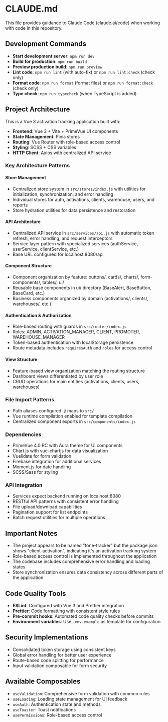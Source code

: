 # CLAUDE.md

This file provides guidance to Claude Code (claude.ai/code) when working with code in this repository.

## Development Commands

- **Start development server**: `npm run dev`
- **Build for production**: `npm run build`
- **Preview production build**: `npm run preview`
- **Lint code**: `npm run lint` (with auto-fix) or `npm run lint:check` (check only)
- **Format code**: `npm run format` (format files) or `npm run format:check` (check only)
- **Type check**: `npm run typecheck` (when TypeScript is added)

## Project Architecture

This is a Vue 3 activation tracking application built with:
- **Frontend**: Vue 3 + Vite + PrimeVue UI components
- **State Management**: Pinia stores
- **Routing**: Vue Router with role-based access control
- **Styling**: SCSS + CSS variables
- **HTTP Client**: Axios with centralized API service

### Key Architecture Patterns

#### Store Management
- Centralized store system in `src/stores/index.js` with utilities for initialization, synchronization, and error handling
- Individual stores for auth, activations, clients, warehouse, users, and reports
- Store hydration utilities for data persistence and restoration

#### API Architecture
- Centralized API service in `src/services/api.js` with automatic token refresh, error handling, and request interceptors
- Service layer pattern with specialized services (authService, userService, clientService, etc.)
- Base URL configured for localhost:8080/api

#### Component Structure
- Component organization by feature: buttons/, cards/, charts/, form-components/, tables/, ui/
- Reusable base components in ui/ directory (BaseAlert, BaseButton, BaseCard, etc.)
- Business components organized by domain (activations/, clients/, warehouses/, etc.)

#### Authentication & Authorization
- Role-based routing with guards in `src/router/index.js`
- Roles: ADMIN, ACTIVATION_MANAGER, CLIENT, PROMOTER, WAREHOUSE_MANAGER
- Token-based authentication with localStorage persistence
- Route metadata includes `requiresAuth` and `roles` for access control

#### View Structure
- Feature-based view organization matching the routing structure
- Dashboard views differentiated by user role
- CRUD operations for main entities (activations, clients, users, warehouses)

### File Import Patterns
- Path aliases configured: `@` maps to `src/`
- Vue runtime compilation enabled for template compilation
- Centralized component exports in `src/components/index.js`

### Dependencies
- PrimeVue 4.0 RC with Aura theme for UI components
- Chart.js with vue-chartjs for data visualization
- Vuelidate for form validation
- Firebase integration for additional services
- Moment.js for date handling
- SCSS/Sass for styling

### API Integration
- Services expect backend running on localhost:8080
- RESTful API patterns with consistent error handling
- File upload/download capabilities
- Pagination support for list endpoints
- Batch request utilities for multiple operations

## Important Notes

- The project appears to be named "tone-tracker" but the package.json shows "client-activation", indicating it's an activation tracking system
- Role-based access control is implemented throughout the application
- The codebase includes comprehensive error handling and loading states
- Store synchronization ensures data consistency across different parts of the application

## Code Quality Tools

- **ESLint**: Configured with Vue 3 and Prettier integration
- **Prettier**: Code formatting with consistent style rules
- **Pre-commit hooks**: Automated code quality checks before commits
- **Environment variables**: Use `.env.example` as template for configuration

## Security Implementations

- Consolidated token storage using consistent keys
- Global error handling for better user experience
- Route-based code splitting for performance
- Input validation composable for form security

## Available Composables

- `useValidation`: Comprehensive form validation with common rules
- `useLoading`: Loading state management for UI feedback
- `useAuth`: Authentication state and methods
- `useToaster`: Toast notifications
- `usePermissions`: Role-based access control